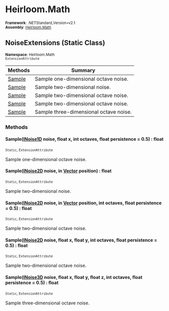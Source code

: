 # Heirloom.Math

<small>**Framework**: .NETStandard,Version=v2.1</small>  
<small>**Assembly**: [Heirloom.Math](../Heirloom.Math/Heirloom.Math.md)</small>  

## NoiseExtensions (Static Class)
<small>**Namespace**: Heirloom.Math</sub></small>  
<small>`ExtensionAttribute`</small>

| Methods                | Summary                                |
|------------------------|----------------------------------------|
| [Sample](#SAMC21A4033) | Sample one-dimensional octave noise.   |
| [Sample](#SAMA32AB961) | Sample two-dimensional noise.          |
| [Sample](#SAM9FDDDEB2) | Sample two-dimensional octave noise.   |
| [Sample](#SAMA101C516) | Sample two-dimensional octave noise.   |
| [Sample](#SAMBD90BAB2) | Sample three-dimensional octave noise. |

### Methods

#### <a name="SAMC21A4033"></a>Sample([INoise1D](Heirloom.Math.INoise1D.md) noise, float x, int octaves, float persistence = 0.5) : float
<small>`Static`, `ExtensionAttribute`</small>

Sample one-dimensional octave noise.


#### <a name="SAMA32AB961"></a>Sample([INoise2D](Heirloom.Math.INoise2D.md) noise, in [Vector](Heirloom.Math.Vector.md) position) : float
<small>`Static`, `ExtensionAttribute`</small>

Sample two-dimensional noise.


#### <a name="SAM9FDDDEB2"></a>Sample([INoise2D](Heirloom.Math.INoise2D.md) noise, in [Vector](Heirloom.Math.Vector.md) position, int octaves, float persistence = 0.5) : float
<small>`Static`, `ExtensionAttribute`</small>

Sample two-dimensional octave noise.


#### <a name="SAMA101C516"></a>Sample([INoise2D](Heirloom.Math.INoise2D.md) noise, float x, float y, int octaves, float persistence = 0.5) : float
<small>`Static`, `ExtensionAttribute`</small>

Sample two-dimensional octave noise.


#### <a name="SAMBD90BAB2"></a>Sample([INoise3D](Heirloom.Math.INoise3D.md) noise, float x, float y, float z, int octaves, float persistence = 0.5) : float
<small>`Static`, `ExtensionAttribute`</small>

Sample three-dimensional octave noise.


